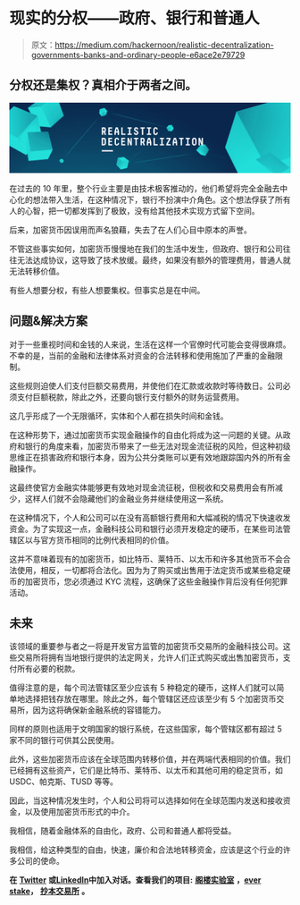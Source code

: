 # 现实的分权——政府、银行和普通人

> 原文：<https://medium.com/hackernoon/realistic-decentralization-governments-banks-and-ordinary-people-e6ace2e79729>

## 分权还是集权？真相介于两者之间。

![](img/6f0f86b10d4a6681a2d9637cdd17856f.png)

在过去的 10 年里，整个行业主要是由技术极客推动的，他们希望将完全金融去中心化的想法带入生活，在这种情况下，银行不扮演中介角色。这个想法俘获了所有人的心智，把一切都发挥到了极致，没有给其他技术实现方式留下空间。

后来，加密货币因误用而声名狼藉，失去了在人们心目中原本的声誉。

不管这些事实如何，加密货币慢慢地在我们的生活中发生，但政府、银行和公司往往无法达成协议，这导致了技术放缓。最终，如果没有额外的管理费用，普通人就无法转移价值。

有些人想要分权，有些人想要集权。但事实总是在中间。

## **问题&解决方案**

对于一些重视时间和金钱的人来说，生活在这样一个官僚时代可能会变得很麻烦。不幸的是，当前的金融和法律体系对资金的合法转移和使用施加了严重的金融限制。

这些规则迫使人们支付巨额交易费用，并使他们在汇款或收款时等待数日。公司必须支付巨额税款，除此之外，还要向银行支付额外的财务运营费用。

这几乎形成了一个无限循环，实体和个人都在损失时间和金钱。

在这种形势下，通过加密货币实现金融操作的自由化将成为这一问题的关键。从政府和银行的角度来看，加密货币带来了一些无法对现金流征税的风险，但这种初级思维正在损害政府和银行本身，因为公共分类账可以更有效地跟踪国内外的所有金融操作。

这最终使官方金融实体能够更有效地对现金流征税，但税收和交易费用会有所减少，这样人们就不会隐藏他们的金融业务并继续使用这一系统。

在这种情况下，个人和公司可以在没有高额银行费用和大幅减税的情况下快速收发资金。为了实现这一点，金融科技公司和银行必须开发稳定的硬币，在某些司法管辖区以与官方货币相同的比例代表相同的价值。

这并不意味着现有的加密货币，如比特币、莱特币、以太币和许多其他货币不会合法使用，相反，一切都将合法化。因为为了购买或出售用于法定货币或某些稳定硬币的加密货币，您必须通过 KYC 流程，这确保了这些金融操作背后没有任何犯罪活动。

## **未来**

该领域的重要参与者之一将是开发官方监管的加密货币交易所的金融科技公司。这些交易所将拥有当地银行提供的法定网关，允许人们正式购买或出售加密货币，支付所有必要的税款。

值得注意的是，每个司法管辖区至少应该有 5 种稳定的硬币，这样人们就可以简单地选择把钱存放在哪里。除此之外，每个管辖区还应该至少有 5 个加密货币交易所，因为这将确保新金融系统的容错能力。

同样的原则也适用于文明国家的银行系统，在这些国家，每个管辖区都有超过 5 家不同的银行可供其公民使用。

此外，这些加密货币应该在全球范围内转移价值，并在两端代表相同的价值。我们已经拥有这些资产，它们是比特币、莱特币、以太币和其他可用的稳定货币，如 USDC、帕克斯、TUSD 等等。

因此，当这种情况发生时，个人和公司将可以选择如何在全球范围内发送和接收资金，以及使用加密货币形式的中介。

我相信，随着金融体系的自由化，政府、公司和普通人都将受益。

我相信，给这种类型的自由，快速，廉价和合法地转移资金，应该是这个行业的许多公司的使命。

**在** [**Twitter**](https://twitter.com/sergattic) **或**[**LinkedIn**](https://www.linkedin.com/in/sergii-vasylchuk/)**中加入对话。查看我们的项目:** [**阁楼实验室**](https://medium.com/u/7ba3f2d3b40f?source=post_page-----e6ace2e79729--------------------------------) **，**[**ever stake**](https://medium.com/u/fe93bae695a1?source=post_page-----e6ace2e79729--------------------------------)**，** [**抄本交易所**](https://medium.com/u/bc89e07772d1?source=post_page-----e6ace2e79729--------------------------------) **。**